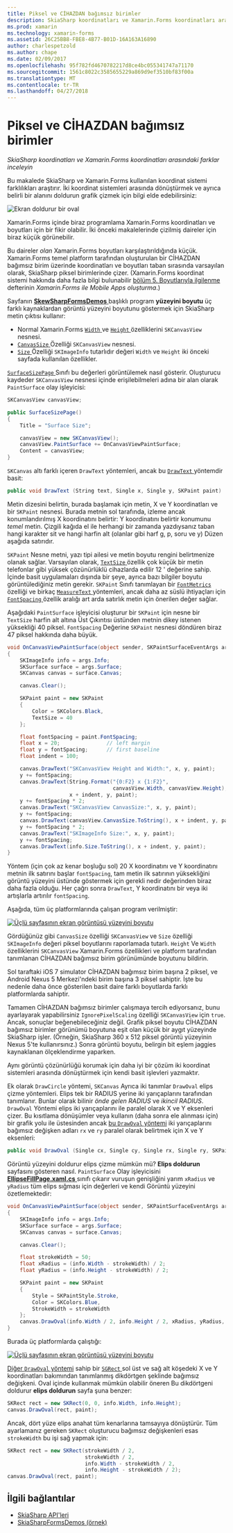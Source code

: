 ```yaml
---
title: Piksel ve CİHAZDAN bağımsız birimler
description: SkiaSharp koordinatları ve Xamarin.Forms koordinatları arasındaki farklar inceleyin
ms.prod: xamarin
ms.technology: xamarin-forms
ms.assetid: 26C25BB8-FBE8-4B77-B01D-16A163A16890
author: charlespetzold
ms.author: chape
ms.date: 02/09/2017
ms.openlocfilehash: 95f782fd4670782217d8ce4bc055341747a71170
ms.sourcegitcommit: 1561c8022c3585655229a869d9ef3510bf83f00a
ms.translationtype: MT
ms.contentlocale: tr-TR
ms.lasthandoff: 04/27/2018
---
```

# <a name="pixels-and-device-independent-units"></a>Piksel ve CİHAZDAN bağımsız birimler

_SkiaSharp koordinatları ve Xamarin.Forms koordinatları arasındaki farklar inceleyin_

Bu makalede SkiaSharp ve Xamarin.Forms kullanılan koordinat sistemi farklılıkları araştırır. İki koordinat sistemleri arasında dönüştürmek ve ayrıca belirli bir alanını doldurun grafik çizmek için bilgi elde edebilirsiniz:

![](pixels-images/screenfillexample.png "Ekran doldurur bir oval")

Xamarin.Forms içinde biraz programlama Xamarin.Forms koordinatları ve boyutları için bir fikir olabilir. İki önceki makalelerinde çizilmiş daireler için biraz küçük görünebilir.

Bu daireler *olan* Xamarin.Forms boyutları karşılaştırıldığında küçük. Xamarin.Forms temel platform tarafından oluşturulan bir CİHAZDAN bağımsız birim üzerinde koordinatları ve boyutları taban sırasında varsayılan olarak, SkiaSharp piksel birimlerinde çizer. (Xamarin.Forms koordinat sistemi hakkında daha fazla bilgi bulunabilir [bölüm 5. Boyutlarıyla ilgilenme](~/xamarin-forms/creating-mobile-apps-xamarin-forms/summaries/chapter05.md) defterinin *Xamarin.Forms ile Mobile Apps oluşturma*.)

Sayfanın [ **SkewSharpFormsDemos** ](https://developer.xamarin.com/samples/xamarin-forms/SkiaSharpForms/Demos/) başlıklı program **yüzeyini boyutu** üç farklı kaynaklardan görüntü yüzeyini boyutunu göstermek için SkiaSharp metin çıktısı kullanır:

- Normal Xamarin.Forms [ `Width` ](https://developer.xamarin.com/api/property/Xamarin.Forms.VisualElement.Width/) ve [ `Height` ](https://developer.xamarin.com/api/property/Xamarin.Forms.VisualElement.Height/) özelliklerini `SKCanvasView` nesnesi.
- [ `CanvasSize` ](https://developer.xamarin.com/api/property/SkiaSharp.Views.Forms.SKCanvasView.CanvasSize/) Özelliği `SKCanvasView` nesnesi.
- [ `Size` ](https://developer.xamarin.com/api/property/SkiaSharp.SKImageInfo.Size/) Özelliği `SKImageInfo` tutarlıdır değeri `Width` ve `Height` iki önceki sayfada kullanılan özellikler.

[ `SurfaceSizePage` ](https://github.com/xamarin/xamarin-forms-samples/blob/master/SkiaSharpForms/Demos/Demos/SkiaSharpFormsDemos/Basics/SurfaceSizePage.cs) Sınıfı bu değerleri görüntülemek nasıl gösterir. Oluşturucu kaydeder `SKCanvasView` nesnesi içinde erişilebilmeleri adına bir alan olarak `PaintSurface` olay işleyicisi:

```csharp
SKCanvasView canvasView;

public SurfaceSizePage()
{
    Title = "Surface Size";

    canvasView = new SKCanvasView();
    canvasView.PaintSurface += OnCanvasViewPaintSurface;
    Content = canvasView;
}
```

`SKCanvas` altı farklı içeren `DrawText` yöntemleri, ancak bu [ `DrawText` ](https://developer.xamarin.com/api/member/SkiaSharp.SKCanvas.DrawText/p/System.String/System.Single/System.Single/SkiaSharp.SKPaint/) yöntemdir basit:

```csharp
public void DrawText (String text, Single x, Single y, SKPaint paint)
```

Metin dizesini belirtin, burada başlamak için metin, X ve Y koordinatları ve bir `SKPaint` nesnesi. Burada metnin sol tarafında, izleme ancak konumlandırılmış X koordinatını belirtir: Y koordinatını belirtir konumunu *temel* metin. Çizgili kağıda el ile herhangi bir zamanda yazdıysanız taban hangi karakter sit ve hangi harfin alt (olanlar gibi harf g, p, soru ve y) Düzen aşağıda satırıdır.

`SKPaint` Nesne metni, yazı tipi ailesi ve metin boyutu rengini belirtmenize olanak sağlar. Varsayılan olarak, [ `TextSize` ](https://developer.xamarin.com/api/property/SkiaSharp.SKPaint.TextSize/) özellik çok küçük bir metin telefonlar gibi yüksek çözünürlüklü cihazlarda edilir 12 ' değerine sahip. İçinde basit uygulamaları dışında bir şeye, ayrıca bazı bilgiler boyutu görüntülediğiniz metin gerekir. `SKPaint` Sınıfı tanımlayan bir [ `FontMetrics` ](https://developer.xamarin.com/api/property/SkiaSharp.SKPaint.FontMetrics/) özelliği ve birkaç [ `MeasureText` ](https://developer.xamarin.com/api/member/SkiaSharp.SKPaint.MeasureText/p/System.String/) yöntemleri, ancak daha az süslü ihtiyaçları için [ `FontSpacing` ](https://developer.xamarin.com/api/property/SkiaSharp.SKPaint.FontSpacing/) özellik aralığı art arda satırlık metin için önerilen değer sağlar.

Aşağıdaki `PaintSurface` işleyicisi oluşturur bir `SKPaint` için nesne bir `TextSize` harfin alt altına Üst Çıkıntısı üstünden metnin dikey istenen yüksekliği 40 piksel. `FontSpacing` Değerine `SKPaint` nesnesi döndüren biraz 47 piksel hakkında daha büyük.

```csharp
void OnCanvasViewPaintSurface(object sender, SKPaintSurfaceEventArgs args)
{
    SKImageInfo info = args.Info;
    SKSurface surface = args.Surface;
    SKCanvas canvas = surface.Canvas;

    canvas.Clear();

    SKPaint paint = new SKPaint
    {
        Color = SKColors.Black,
        TextSize = 40
    };

    float fontSpacing = paint.FontSpacing;
    float x = 20;               // left margin
    float y = fontSpacing;      // first baseline
    float indent = 100;

    canvas.DrawText("SKCanvasView Height and Width:", x, y, paint);
    y += fontSpacing;
    canvas.DrawText(String.Format("{0:F2} x {1:F2}",
                                  canvasView.Width, canvasView.Height),
                    x + indent, y, paint);
    y += fontSpacing * 2;
    canvas.DrawText("SKCanvasView CanvasSize:", x, y, paint);
    y += fontSpacing;
    canvas.DrawText(canvasView.CanvasSize.ToString(), x + indent, y, paint);
    y += fontSpacing * 2;
    canvas.DrawText("SKImageInfo Size:", x, y, paint);
    y += fontSpacing;
    canvas.DrawText(info.Size.ToString(), x + indent, y, paint);
}
```

Yöntem (için çok az kenar boşluğu sol) 20 X koordinatını ve Y koordinatını metnin ilk satırını başlar `fontSpacing`, tam metin ilk satırının yüksekliğini görüntü yüzeyini üstünde göstermek için gerekli nedir değerinden biraz daha fazla olduğu. Her çağrı sonra `DrawText`, Y koordinatını bir veya iki artışlarla artırılır `fontSpacing`.

Aşağıda, tüm üç platformlarında çalışan program verilmiştir:

[![](pixels-images/surfacesize-small.png "Üçlü sayfasının ekran görüntüsü yüzeyini boyutu")](pixels-images/surfacesize-large.png#lightbox "Üçlü sayfasının ekran görüntüsü yüzeyini boyutu")

Gördüğünüz gibi `CanvasSize` özelliği `SKCanvasView` ve `Size` özelliği `SKImageInfo` değeri piksel boyutlarını raporlamada tutarlı. `Height` Ve `Width` özelliklerini `SKCanvasView` Xamarin.Forms özellikleri ve platform tarafından tanımlanan CİHAZDAN bağımsız birim görünümünde boyutunu bildirin.

Sol taraftaki iOS 7 simulator CİHAZDAN bağımsız birim başına 2 piksel, ve Android Nexus 5 Merkezi'ndeki birim başına 3 piksel sahiptir. İşte bu nedenle daha önce gösterilen basit daire farklı boyutlarda farklı platformlarda sahiptir.

Tamamen CİHAZDAN bağımsız birimler çalışmaya tercih ediyorsanız, bunu ayarlayarak yapabilirsiniz `IgnorePixelScaling` özelliği `SKCanvasView` için `true`. Ancak, sonuçlar beğenebileceğiniz değil. Grafik piksel boyutu CİHAZDAN bağımsız birimler görünümü boyutuna eşit olan küçük bir aygıt yüzeyinde SkiaSharp işler. (Örneğin, SkiaSharp 360 x 512 piksel görüntü yüzeyinin Nexus 5'te kullanırsınız.) Sonra görüntü boyutu, belirgin bit eşlem jaggies kaynaklanan ölçeklendirme yaparken.

Aynı görüntü çözünürlüğü korumak için daha iyi bir çözüm iki koordinat sistemleri arasında dönüştürmek için kendi basit işlevleri yazmaktır.

Ek olarak `DrawCircle` yöntemi, `SKCanvas` Ayrıca iki tanımlar `DrawOval` elips çizme yöntemleri. Elips tek bir RADIUS yerine iki yarıçaplarını tarafından tanımlanır. Bunlar olarak bilinir *önde gelen RADIUS* ve *ikincil RADIUS*. `DrawOval` Yöntemi elips iki yarıçaplarını ile paralel olarak X ve Y eksenleri çizer. Bu kısıtlama dönüşümler veya kullanın (daha sonra ele alınması için) bir grafik yolu ile üstesinden ancak [bu `DrawOval` yöntemi](https://developer.xamarin.com/api/member/SkiaSharp.SKCanvas.DrawOval/p/System.Single/System.Single/System.Single/System.Single/SkiaSharp.SKPaint/) iki yarıçaplarını bağımsız değişken adları `rx` ve `ry` paralel olarak belirtmek için X ve Y eksenleri:

```csharp
public void DrawOval (Single cx, Single cy, Single rx, Single ry, SKPaint paint)
```

Görüntü yüzeyini doldurur elips çizme mümkün mü? **Elips doldurun** sayfasını gösteren nasıl. `PaintSurface` Olay işleyicisini [ **EllipseFillPage.xaml.cs** ](https://github.com/xamarin/xamarin-forms-samples/blob/master/SkiaSharpForms/Demos/Demos/SkiaSharpFormsDemos/Basics/EllipseFillPage.xaml.cs) sınıfı çıkarır vuruşun genişliğini yarım `xRadius` ve `yRadius` tüm elips sığması için değerleri ve kendi Görüntü yüzeyini özetlemektedir:

```csharp
void OnCanvasViewPaintSurface(object sender, SKPaintSurfaceEventArgs args)
{
    SKImageInfo info = args.Info;
    SKSurface surface = args.Surface;
    SKCanvas canvas = surface.Canvas;

    canvas.Clear();

    float strokeWidth = 50;
    float xRadius = (info.Width - strokeWidth) / 2;
    float yRadius = (info.Height - strokeWidth) / 2;

    SKPaint paint = new SKPaint
    {
        Style = SKPaintStyle.Stroke,
        Color = SKColors.Blue,
        StrokeWidth = strokeWidth
    };
    canvas.DrawOval(info.Width / 2, info.Height / 2, xRadius, yRadius, paint);
}
```

Burada üç platformlarda çalıştığı:

[![](pixels-images/ellipsefill-small.png "Üçlü sayfasının ekran görüntüsü yüzeyini boyutu")](pixels-images/ellipsefill-large.png#lightbox "Üçlü sayfasının ekran görüntüsü yüzeyini boyutu")

[Diğer `DrawOval` yöntemi](https://developer.xamarin.com/api/member/SkiaSharp.SKCanvas.DrawOval/p/SkiaSharp.SKRect/SkiaSharp.SKPaint/) sahip bir [ `SGRect` ](https://developer.xamarin.com/api/type/SkiaSharp.SKRect/) sol üst ve sağ alt köşedeki X ve Y koordinatları bakımından tanımlanmış dikdörtgen şeklinde bağımsız değişkeni. Oval içinde kullanmak mümkün olabilir öneren Bu dikdörtgeni doldurur **elips doldurun** sayfa şuna benzer:

```csharp
SKRect rect = new SKRect(0, 0, info.Width, info.Height);
canvas.DrawOval(rect, paint);
```

Ancak, dört yüze elips anahat tüm kenarlarına tamsayıya dönüştürür. Tüm ayarlamanız gereken `SKRect` oluşturucu bağımsız değişkenleri esas `strokeWidth` bu işi sağ yapmak için:

```csharp
SKRect rect = new SKRect(strokeWidth / 2,
                         strokeWidth / 2,
                         info.Width - strokeWidth / 2,
                         info.Height - strokeWidth / 2);
canvas.DrawOval(rect, paint);
```


## <a name="related-links"></a>İlgili bağlantılar

- [SkiaSharp API'leri](https://developer.xamarin.com/api/root/SkiaSharp/)
- [SkiaSharpFormsDemos (örnek)](https://developer.xamarin.com/samples/xamarin-forms/SkiaSharpForms/Demos/)

